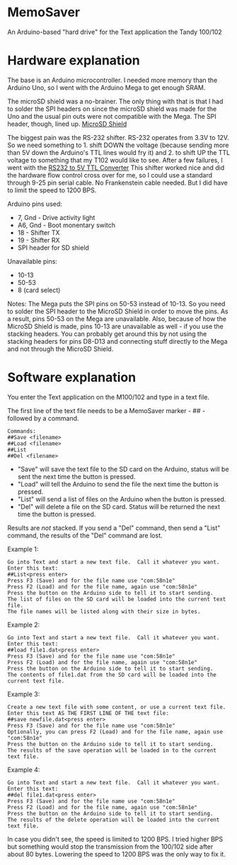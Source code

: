 ﻿# MemoSaver
An Arduino-based "hard drive" for the Text application the Tandy 100/102

# Hardware explanation

The base is an Arduino microcontroller.  I needed more memory than the Arduino Uno, so I went with the Arduino Mega to get enough SRAM.

The microSD shield was a no-brainer.  The only thing with that is that I had to solder the SPI headers on since the microSD shield was made for the Uno and the usual pin outs were not compatible with the Mega.  The SPI header, though, lined up. [MicroSD Shield](https://www.sparkfun.com/products/12761)

The biggest pain was the RS-232 shifter.  RS-232 operates from 3.3V to 12V.  So we need something to 1. shift DOWN the voltage (because sending more than 5V down the Arduino's TTL lines would fry it) and 2. to shift UP the TTL voltage to something that my T102 would like to see.  After a few failures, I went with the [RS232 to 5V TTL Converter](http://www.serialcomm.com/serial_rs232_converters/rs232_rs485_to_ttl_converters/rs232_to_5v_ttl_converter/rs232_to_5v_ttl.product_general_info.aspx)
This shifter worked nice and did the hardware flow control cross over for me, so I could use a standard through 9-25 pin serial cable.  No Frankenstein cable needed.  But I did have to limit the speed to 1200 BPS.

Arduino pins used:
* 7, Gnd - Drive activity light
* A6, Gnd - Boot monentary switch
* 18 - Shifter TX
* 19 - Shifter RX
* SPI header for SD shield

Unavailable pins:
* 10-13
* 50-53
* 8 (card select)

Notes:
The Mega puts the SPI pins on 50-53 instead of 10-13.  So you need to solder the SPI header to the MicroSD Shield in order to move the pins.  As a result, pins 50-53 on the Mega are unavailable.  Also, because of how the MicroSD Shield is made, pins 10-13 are unavailable as well - if you use the stacking headers.  You can probably get around this by not using the stacking headers for pins D8-D13 and connecting stuff directly to the Mega and not through the MicroSD Shield.

# Software explanation

You enter the Text application on the M100/102 and type in a text file.

The first line of the text file needs to be a MemoSaver marker - ## - followed by a command.

~~~~
Commands:
##Save <filename>
##Load <filename>
##List
##Del <filename>
~~~~

* "Save" will save the text file to the SD card on the Arduino, status will be sent the next time the button is pressed.
* "Load" will tell the Arduino to send the file the next time the button is pressed.
* "List" will send a list of files on the Arduino when the button is pressed.
* "Del" will delete a file on the SD card.  Status will be returned the next time the button is pressed.

Results are *not* stacked.  If you send a "Del" command, then send a "List" command, the results of the "Del" command are lost.

Example 1:
~~~~
Go into Text and start a new text file.  Call it whatever you want.
Enter this text:
##List<press enter>
Press F3 (Save) and for the file name use "com:58n1e"
Press F2 (Load) and for the file name, again use "com:58n1e"
Press the button on the Arduino side to tell it to start sending.
The list of files on the SD card will be loaded into the current text file.
The file names will be listed along with their size in bytes.
~~~~

Example 2:
~~~~
Go into Text and start a new text file.  Call it whatever you want.
Enter this text:
##load file1.dat<press enter>
Press F3 (Save) and for the file name use "com:58n1e"
Press F2 (Load) and for the file name, again use "com:58n1e"
Press the button on the Arduino side to tell it to start sending.
The contents of file1.dat from the SD card will be loaded into the current text file.
~~~~

Example 3:
~~~~
Create a new text file with some content, or use a current text file.
Enter this text AS THE FIRST LINE OF THE text file:
##save newfile.dat<press enter>
Press F3 (Save) and for the file name use "com:58n1e"
Optionally, you can press F2 (Load) and for the file name, again use "com:58n1e"
Press the button on the Arduino side to tell it to start sending.
The results of the save operation will be loaded in to the current text file.
~~~~

Example 4:
~~~~
Go into Text and start a new text file.  Call it whatever you want.
Enter this text:
##del file1.dat<press enter>
Press F3 (Save) and for the file name use "com:58n1e"
Press F2 (Load) and for the file name, again use "com:58n1e"
Press the button on the Arduino side to tell it to start sending.
The results of the delete operation will be loaded into the current text file.
~~~~

In case you didn't see, the speed is limited to 1200 BPS.  I tried higher BPS but something would stop the transmission from the 100/102 side after about 80 bytes.  Lowering the speed to 1200 BPS was the only way to fix it.
